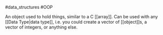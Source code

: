 #data_structures #OOP

An object used to hold things, similar to a C [[array]]. Can be used with any [[Data Type|data type]], i.e. you could create a vector of [[object]]s, a vector of integers, or anything else.